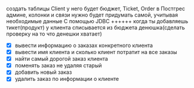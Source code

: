 создать таблицы Client у него будет бюджет, Ticket, Order в Постгрес админе, колонки и связи нужно будет придумать самой, учитывая необходимые данные
С помощью JDBC
++++++ когда ты добавляешь тикет(продукт) у клиента списывается из бюджета денюшка(сделать проверку на то что денешки хватает)

- [x]  вывести информацию о заказах конкретного клиента
- [x]  вывести имя клиента и сколько клиент потратит на все заказы
- [x]  найти самый дорогой заказ клиента
- [x]  поменять заказ не удаляя старый
- [x]  добавить новый заказ
- [x]  удалить заказ по информации о клиенте